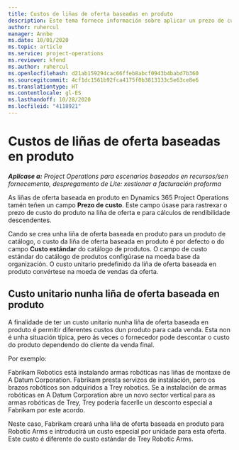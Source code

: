 ```yaml
---
title: Custos de liñas de oferta baseadas en produto
description: Este tema fornece información sobre aplicar un prezo de custo a unha liña de oferta baseada en produtos.
author: ruhercul
manager: Annbe
ms.date: 10/01/2020
ms.topic: article
ms.service: project-operations
ms.reviewer: kfend
ms.author: ruhercul
ms.openlocfilehash: d21ab159294cac66ffeb8abcf0943b4babd7b360
ms.sourcegitcommit: 4cf1dc1561b92fca4175f0b3813133c5e63ce8e6
ms.translationtype: HT
ms.contentlocale: gl-ES
ms.lasthandoff: 10/28/2020
ms.locfileid: "4118921"
---
```

# <a name="costing-product-based-quote-lines"></a>Custos de liñas de oferta baseadas en produto

_**Aplícase a:** Project Operations para escenarios baseados en recursos/sen fornecemento, despregamento de Lite: xestionar a facturación proforma_


As liñas de oferta baseada en produto en Dynamics 365 Project Operations tamén teñen un campo **Prezo de custo**. Este campo úsase para rastrexar o prezo de custo do produto na liña de oferta e para cálculos de rendibilidade descendentes.

Cando se crea unha liña de oferta baseada en produto para un produto de catálogo, o custo da liña de oferta baseada en produto é por defecto o do campo **Custo estándar** do catálogo de produtos. O campo de custo estándar do catálogo de produtos configúrase na moeda base da organización. O custo unitario predefinido da liña de oferta baseada en produto convértese na moeda de vendas da oferta.

## <a name="unit-cost-on-a-product-based-quote-line"></a>Custo unitario nunha liña de oferta baseada en produto

A finalidade de ter un custo unitario nunha liña de oferta baseada en produto é permitir diferentes custos dun produto para cada venda. Esta non é unha situación típica, pero ás veces o fornecedor pode descontar o custo do produto dependendo do cliente da venda final.

Por exemplo:

Fabrikam Robotics está instalando armas robóticas nas liñas de montaxe de A Datum Corporation. Fabrikam presta servizos de instalación, pero os brazos robóticos son adquiridos a Trey robotics. Se a instalación de armas robóticas en A Datum Corporation abre un novo sector vertical para as armas robóticas de Trey, Trey podería facerlle un desconto especial a Fabrikam por este acordo.

Neste caso, Fabrikam creará unha liña de oferta baseada en produto para Robotic Arms e introducirá un custo especial por unidade para esta oferta. Este custo é diferente do custo estándar de Trey Robotic Arms.
